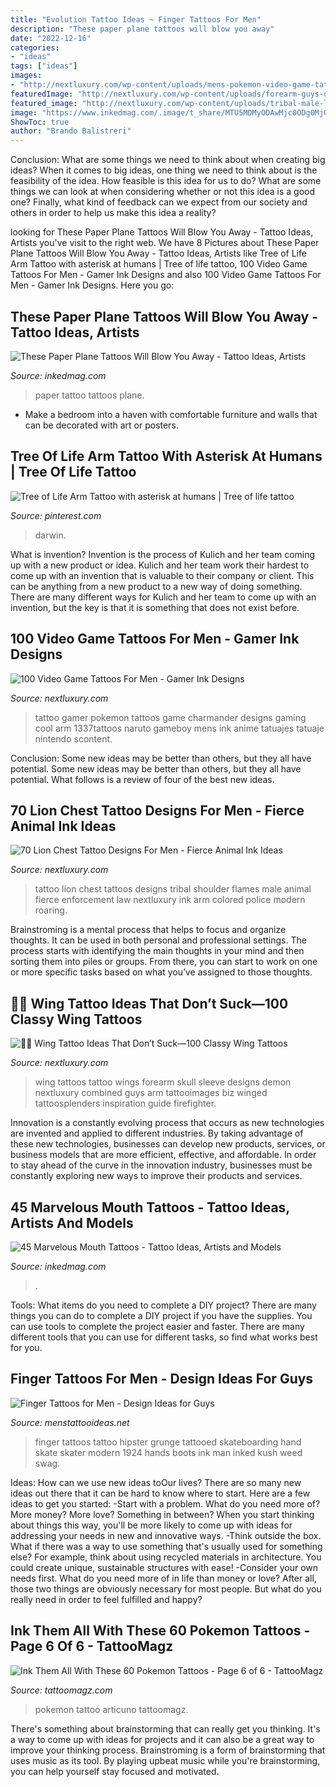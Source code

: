 ```yaml
---
title: "Evolution Tattoo Ideas ~ Finger Tattoos For Men"
description: "These paper plane tattoos will blow you away"
date: "2022-12-16"
categories:
- "ideas"
tags: ["ideas"]
images:
- "http://nextluxury.com/wp-content/uploads/mens-pokemon-video-game-tattoo-design-ideas-on-arm.jpg"
featuredImage: "http://nextluxury.com/wp-content/uploads/forearm-guys-demon-wing-tattoos-with-skull.jpg"
featured_image: "http://nextluxury.com/wp-content/uploads/tribal-male-lion-chest-tattoo-ideas.jpg"
image: "https://www.inkedmag.com/.image/t_share/MTU5MDMyODAwMjc0ODg0MjQ1/paperplane-feat.jpg"
ShowToc: true
author: "Brando Balistreri"
---
```



Conclusion: What are some things we need to think about when creating big ideas?
When it comes to big ideas, one thing we need to think about is the feasibility of the idea. How feasible is this idea for us to do? What are some things we can look at when considering whether or not this idea is a good one? Finally, what kind of feedback can we expect from our society and others in order to help us make this idea a reality?

	

		
looking for These Paper Plane Tattoos Will Blow You Away - Tattoo Ideas, Artists you've visit to the right web. We have 8 Pictures about These Paper Plane Tattoos Will Blow You Away - Tattoo Ideas, Artists like Tree of Life Arm Tattoo with asterisk at humans | Tree of life tattoo, 100 Video Game Tattoos For Men - Gamer Ink Designs and also 100 Video Game Tattoos For Men - Gamer Ink Designs. Here you go:
		
    
## These Paper Plane Tattoos Will Blow You Away - Tattoo Ideas, Artists

<img loading=lazy src="https://www.inkedmag.com/.image/t_share/MTU5MDMyODAwMjc0ODg0MjQ1/paperplane-feat.jpg" onerror="this.onerror=null;this.src='https://tse3.mm.bing.net/th?id=OIP.mxdboRnTUM8Mk5DnTarAvwHaF7&amp;pid=15.1';" alt="These Paper Plane Tattoos Will Blow You Away - Tattoo Ideas, Artists">

_Source: inkedmag.com_

>paper tattoo tattoos plane. 

	

- Make a bedroom into a haven with comfortable furniture and walls that can be decorated with art or posters.

    
## Tree Of Life Arm Tattoo With Asterisk At Humans | Tree Of Life Tattoo

<img loading=lazy src="https://i.pinimg.com/736x/5c/ab/c3/5cabc30cdb4c520b7bcfa6906684a54c.jpg" onerror="this.onerror=null;this.src='https://tse4.mm.bing.net/th?id=OIP.QPPj8aA6YsFKitE8qTKiwgHaIT&amp;pid=15.1';" alt="Tree of Life Arm Tattoo with asterisk at humans | Tree of life tattoo">

_Source: pinterest.com_

>darwin. 

	

What is invention?
Invention is the process of Kulich and her team coming up with a new product or idea. Kulich and her team work their hardest to come up with an invention that is valuable to their company or client. This can be anything from a new product to a new way of doing something. There are many different ways for Kulich and her team to come up with an invention, but the key is that it is something that does not exist before.

    
## 100 Video Game Tattoos For Men - Gamer Ink Designs

<img loading=lazy src="http://nextluxury.com/wp-content/uploads/mens-pokemon-video-game-tattoo-design-ideas-on-arm.jpg" onerror="this.onerror=null;this.src='https://tse1.mm.bing.net/th?id=OIP.YGgmDrFMRvdR7gBiBKqsSAHaHa&amp;pid=15.1';" alt="100 Video Game Tattoos For Men - Gamer Ink Designs">

_Source: nextluxury.com_

>tattoo gamer pokemon tattoos game charmander designs gaming cool arm 1337tattoos naruto gameboy mens ink anime tatuajes tatuaje nintendo scontent. 

	

Conclusion: Some new ideas may be better than others, but they all have potential.
Some new ideas may be better than others, but they all have potential. What follows is a review of four of the best new ideas.

    
## 70 Lion Chest Tattoo Designs For Men - Fierce Animal Ink Ideas

<img loading=lazy src="http://nextluxury.com/wp-content/uploads/tribal-male-lion-chest-tattoo-ideas.jpg" onerror="this.onerror=null;this.src='https://tse4.mm.bing.net/th?id=OIP.UVKuAP-NYlYl_NL3Et5pGAHaFj&amp;pid=15.1';" alt="70 Lion Chest Tattoo Designs For Men - Fierce Animal Ink Ideas">

_Source: nextluxury.com_

>tattoo lion chest tattoos designs tribal shoulder flames male animal fierce enforcement law nextluxury ink arm colored police modern roaring. 

	

Brainstroming is a mental process that helps to focus and organize thoughts. It can be used in both personal and professional settings. The process starts with identifying the main thoughts in your mind and then sorting them into piles or groups. From there, you can start to work on one or more specific tasks based on what you’ve assigned to those thoughts.

    
## 🦅👼 Wing Tattoo Ideas That Don’t Suck—100 Classy Wing Tattoos

<img loading=lazy src="http://nextluxury.com/wp-content/uploads/forearm-guys-demon-wing-tattoos-with-skull.jpg" onerror="this.onerror=null;this.src='https://tse3.mm.bing.net/th?id=OIP.tieWsg56mG7NO-L4cFcppgHaHa&amp;pid=15.1';" alt="🦅👼 Wing Tattoo Ideas That Don’t Suck—100 Classy Wing Tattoos">

_Source: nextluxury.com_

>wing tattoos tattoo wings forearm skull sleeve designs demon nextluxury combined guys arm tattooimages biz winged tattoosplenders inspiration guide firefighter. 

	

Innovation is a constantly evolving process that occurs as new technologies are invented and applied to different industries. By taking advantage of these new technologies, businesses can develop new products, services, or business models that are more efficient, effective, and affordable. In order to stay ahead of the curve in the innovation industry, businesses must be constantly exploring new ways to improve their products and services.

    
## 45 Marvelous Mouth Tattoos - Tattoo Ideas, Artists And Models

<img loading=lazy src="https://www.inkedmag.com/.image/t_share/MTc4MzkxNzQ2ODg1OTg1ODk2/mouth-tats.jpg" onerror="this.onerror=null;this.src='https://tse3.mm.bing.net/th?id=OIP.w1RJXaGARUUCGX14bJcPQgHaD4&amp;pid=15.1';" alt="45 Marvelous Mouth Tattoos - Tattoo Ideas, Artists and Models">

_Source: inkedmag.com_

>. 

	

Tools: What items do you need to complete a DIY project?
There are many things you can do to complete a DIY project if you have the supplies. You can use tools to complete the project easier and faster. There are many different tools that you can use for different tasks, so find what works best for you.

    
## Finger Tattoos For Men - Design Ideas For Guys

<img loading=lazy src="http://www.menstattooideas.net/tattooimages/2016/04/finger-tattoos-22.jpg" onerror="this.onerror=null;this.src='https://tse1.mm.bing.net/th?id=OIP.GULDpGsmWgxZPsGM2LY7NgHaLH&amp;pid=15.1';" alt="Finger Tattoos for Men - Design Ideas for Guys">

_Source: menstattooideas.net_

>finger tattoos tattoo hipster grunge tattooed skateboarding hand skate skater modern 1924 hands boots ink man inked kush weed swag. 

	

Ideas: How can we use new ideas toOur lives?
There are so many new ideas out there that it can be hard to know where to start. Here are a few ideas to get you started: 
-Start with a problem. What do you need more of? More money? More love? Something in between? When you start thinking about things this way, you'll be more likely to come up with ideas for addressing your needs in new and innovative ways. 
-Think outside the box. What if there was a way to use something that's usually used for something else? For example, think about using recycled materials in architecture. You could create unique, sustainable structures with ease! 
-Consider your own needs first. What do you need more of in life than money or love? After all, those two things are obviously necessary for most people. But what do you really need in order to feel fulfilled and happy?

    
## Ink Them All With These 60 Pokemon Tattoos - Page 6 Of 6 - TattooMagz

<img loading=lazy src="http://tattoomagz.com/wp-content/uploads/Articuno-Pokemon-tattoo.jpg" onerror="this.onerror=null;this.src='https://tse2.mm.bing.net/th?id=OIP.5qCJgK3dz-_Lw_jpHhMpLAHaHa&amp;pid=15.1';" alt="Ink Them All With These 60 Pokemon Tattoos - Page 6 of 6 - TattooMagz">

_Source: tattoomagz.com_

>pokemon tattoo articuno tattoomagz. 

	

There's something about brainstorming that can really get you thinking. It's a way to come up with ideas for projects and it can also be a great way to improve your thinking process. Brainstroming is a form of brainstorming that uses music as its tool. By playing upbeat music while you're brainstorming, you can help yourself stay focused and motivated.


